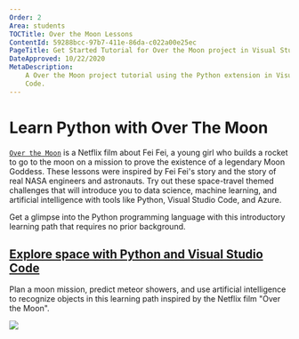 ```yaml
---
Order: 2
Area: students
TOCTitle: Over the Moon Lessons
ContentId: 59288bcc-97b7-411e-86da-c022a00e25ec
PageTitle: Get Started Tutorial for Over the Moon project in Visual Studio Code
DateApproved: 10/22/2020
MetaDescription:
    A Over the Moon project tutorial using the Python extension in Visual Studio
    Code.
---
```


# Learn Python with Over The Moon

[`Over the Moon`](https://www.youtube.com/watch?v=26DIABx44Tw) is a Netflix film
about Fei Fei, a young girl who builds a rocket to go to the moon on a mission
to prove the existence of a legendary Moon Goddess. These lessons were inspired
by Fei Fei's story and the story of real NASA engineers and astronauts. Try out
these space-travel themed challenges that will introduce you to data science,
machine learning, and artificial intelligence with tools like Python, Visual
Studio Code, and Azure.

Get a glimpse into the Python programming language with this introductory
learning path that requires no prior background.

<div class="module">
    <div class="info">
        <a href="HTTPS://learn.microsoft.com/training/paths/explore-space-using-python/?WT.mc_id=python-0000-cxa"><h2 class="title faux-h3">Explore space with Python and Visual Studio Code</h2></a>
    </div>
    <p class="description">Plan a moon mission, predict meteor showers, and use artificial intelligence to recognize objects in this learning path inspired by the Netflix film "Over the Moon".</p>
    <a href="HTTPS://learn.microsoft.com/training/paths/explore-space-using-python/?WT.mc_id=python-0000-cxa" title="Over The Moon module">
        <img src="/assets/learn/students/over-the-moon-python/otm-python.png" aria-hidden="true" class="thumb"/>
    </a>
</div><br/>
